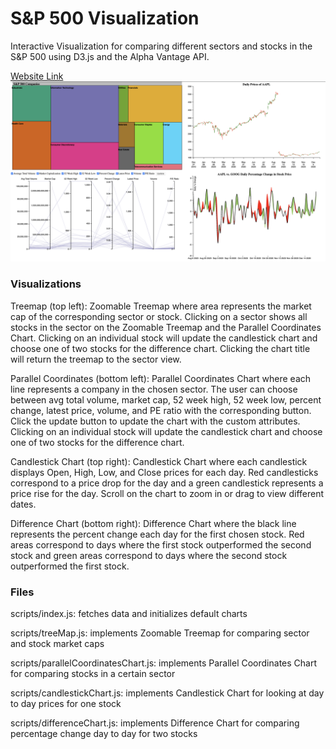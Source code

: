 # S&P 500 Visualization

Interactive Visualization for comparing different sectors and stocks in the S&P 500 using D3.js and the Alpha Vantage API. 

[Website Link](https://ryanlazz16.github.io/SP500Visualization)
![Image of Visualization](https://github.com/ryanlazz16/SP500Visualization/blob/main/images/view.png)

### Visualizations
Treemap (top left): Zoomable Treemap where area represents the market cap of the corresponding sector or stock. Clicking on a sector shows all stocks in the sector on the Zoomable Treemap and the Parallel Coordinates Chart. Clicking on an individual stock will update the candlestick chart and choose one of two stocks for the difference chart. Clicking the chart title will return the treemap to the sector view. 

Parallel Coordinates (bottom left): Parallel Coordinates Chart where each line represents a company in the chosen sector. The user can choose between avg total volume, market cap, 52 week high, 52 week low, percent change, latest price, volume, and PE ratio with the corresponding button. Click the update button to update the chart with the custom attributes. Clicking on an individual stock will update the candlestick chart and choose one of two stocks for the difference chart.

Candlestick Chart (top right): Candlestick Chart where each candlestick displays Open, High, Low, and Close prices for each day. Red candlesticks correspond to a price drop for the day and a green candlestick represents a price rise for the day. Scroll on the chart to zoom in or drag to view different dates. 

Difference Chart (bottom right): Difference Chart where the black line represents the percent change each day for the first chosen stock. Red areas correspond to days where the first stock outperformed the second stock and green areas correspond to days where the second stock outperformed the first stock. 

### Files
scripts/index.js: fetches data and initializes default charts 

scripts/treeMap.js: implements Zoomable Treemap for comparing sector and stock market caps

scripts/parallelCoordinatesChart.js: implements Parallel Coordinates Chart for comparing stocks in a certain sector

scripts/candlestickChart.js: implements Candlestick Chart for looking at day to day prices for one stock

scripts/differenceChart.js: implements Difference Chart for comparing percentage change day to day for two stocks

